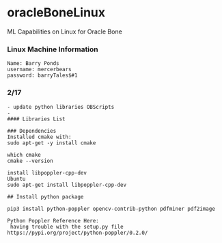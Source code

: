 # oracleBoneLinux
ML Capabilities on Linux for Oracle Bone

### Linux Machine Information
	Name: Barry Ponds
	username: mercerbears
	password: barryTales$#1
### 2/17
	- update python libraries OBScripts
	- 
	#### Libraries List

	### Dependencies
	Installed cmake with:
	sudo apt-get -y install cmake
	
	which cmake
	cmake --version

	install libpoppler-cpp-dev
	Ubuntu
	sudo apt-get install libpoppler-cpp-dev

	## Install python package

	pip3 install python-poppler opencv-contrib-python pdfminer pdf2image

	Python Poppler Reference Here:
	 having trouble with the setup.py file
	https://pypi.org/project/python-poppler/0.2.0/